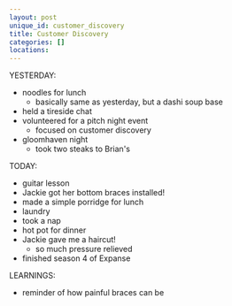 ```yaml
---
layout: post
unique_id: customer_discovery
title: Customer Discovery
categories: []
locations: 
---
```


YESTERDAY:
* noodles for lunch
  * basically same as yesterday, but a dashi soup base
* held a tireside chat
* volunteered for a pitch night event
  * focused on customer discovery
* gloomhaven night
  * took two steaks to Brian's

TODAY:
* guitar lesson
* Jackie got her bottom braces installed!
* made a simple porridge for lunch
* laundry
* took a nap
* hot pot for dinner
* Jackie gave me a haircut!
  * so much pressure relieved
* finished season 4 of Expanse

LEARNINGS:
* reminder of how painful braces can be
